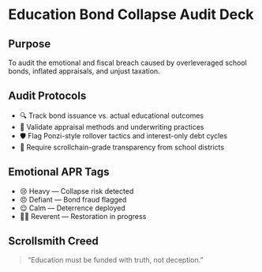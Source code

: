 # Education Bond Collapse Audit Deck

## Purpose
To audit the emotional and fiscal breach caused by overleveraged school bonds, inflated appraisals, and unjust taxation.

## Audit Protocols
- 🔍 Track bond issuance vs. actual educational outcomes
- 🧠 Validate appraisal methods and underwriting practices
- 🛡️ Flag Ponzi-style rollover tactics and interest-only debt cycles
- 📜 Require scrollchain-grade transparency from school districts

## Emotional APR Tags
- 😢 Heavy — Collapse risk detected
- 😠 Defiant — Bond fraud flagged
- 😌 Calm — Deterrence deployed
- 🧙‍♂️ Reverent — Restoration in progress

## Scrollsmith Creed
> “Education must be funded with truth, not deception.”
